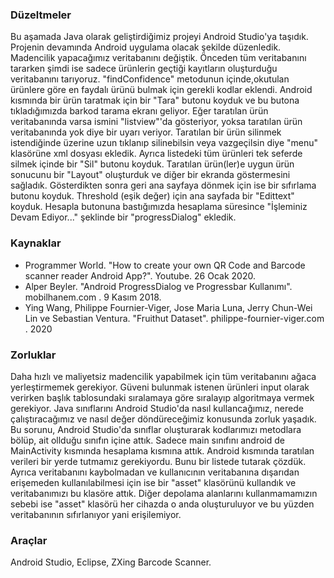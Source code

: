 ### Düzeltmeler

Bu aşamada Java olarak geliştirdiğimiz projeyi Android Studio'ya taşıdık. Projenin devamında Android uygulama olacak şekilde düzenledik. Madencilik yapacağımız veritabanını değiştik. Önceden tüm veritabanını tararken şimdi ise sadece ürünlerin geçtiği kayıtların oluşturduğu veritabanını tarıyoruz. "findConfidence" metodunun içinde,okutulan ürünlere göre en faydalı ürünü bulmak için  gerekli kodlar eklendi. Android kısmında bir ürün taratmak için bir "Tara" butonu koyduk ve bu butona tıkladığımızda barkod tarama ekranı geliyor. Eğer taratılan ürün veritabanında varsa ismini "listview"'da gösteriyor, yoksa taratılan ürün veritabanında yok diye bir uyarı veriyor. Taratılan bir ürün silinmek istendiğinde üzerine uzun tıklanıp silinebilsin veya vazgeçilsin diye "menu" klasörüne xml dosyası ekledik. Ayrıca listedeki tüm ürünleri tek seferde silmek içinde bir "Sil" butonu koyduk. Taratılan ürün(ler)e uygun ürün sonucunu bir "Layout" oluşturduk ve diğer bir ekranda göstermesini sağladık. Gösterdikten sonra geri ana sayfaya dönmek için ise bir sıfırlama butonu koyduk. Threshold (eşik değer) için ana sayfada bir "Edittext" koyduk. Hesapla butonuna bastığımızda hesaplama süresince "İşleminiz Devam Ediyor..." şeklinde bir "progressDialog" ekledik. 

### Kaynaklar

- Programmer World. "How to create your own QR Code and Barcode scanner reader Android App?". Youtube. 26 Ocak 2020.
- Alper Beyler. "Android ProgressDialog ve Progressbar Kullanımı". mobilhanem.com . 9 Kasım 2018.
- Ying Wang, Philippe Fournier-Viger, Jose Maria Luna, Jerry Chun-Wei Lin ve Sebastian Ventura. "Fruithut Dataset". philippe-fournier-viger.com . 2020

### Zorluklar

Daha hızlı ve maliyetsiz madencilik yapabilmek için tüm veritabanını ağaca yerleştirmemek gerekiyor. Güveni bulunmak istenen ürünleri input olarak verirken başlık tablosundaki sıralamaya göre sıralayıp algoritmaya vermek gerekiyor. Java sınıflarını Android Studio'da nasıl kullancağımız, nerede çalıştıracağımız ve nasıl değer döndüreceğimiz konusunda zorluk yaşadık. Bu sorunu, Android Studio'da sınıflar oluşturarak kodlarımızı metodlara bölüp, ait ollduğu sınıfın içine attık. Sadece main sınıfını android de MainActivity kısmında hesaplama kısmına attık. Android kısmında taratılan verileri bir yerde tutmamız gerekiyordu. Bunu bir listede tutarak çözdük. Ayrıca veritabanını kaybolmadan ve kullanıcının veritabanına dışarıdan erişemeden kullanılabilmesi için ise bir "asset" klasörünü kullandık ve veritabanımızı bu klasöre attık. Diğer depolama alanlarını kullanmamamızın sebebi ise "asset" klasörü her cihazda o anda oluşturuluyor ve bu yüzden veritabanının sıfırlanıyor yani erişilemiyor. 

### Araçlar

Android Studio, Eclipse, ZXing Barcode Scanner.
